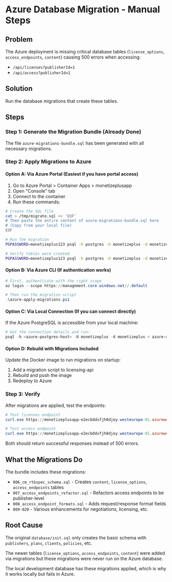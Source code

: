 # Azure Database Migration - Manual Steps

## Problem
The Azure deployment is missing critical database tables (`license_options`, `access_endpoints`, `content`) causing 500 errors when accessing:
- `/api/licenses?publisherId=1`
- `/api/access?publisherId=1`

## Solution
Run the database migrations that create these tables.

## Steps

### Step 1: Generate the Migration Bundle (Already Done)
The file `azure-migrations-bundle.sql` has been generated with all necessary migrations.

### Step 2: Apply Migrations to Azure

#### Option A: Via Azure Portal (Easiest if you have portal access)
1. Go to Azure Portal > Container Apps > monetizeplusapp
2. Open "Console" tab
3. Connect to the container
4. Run these commands:

```bash
# Create the SQL file
cat > /tmp/migrate.sql << 'EOF'
# Then paste the entire content of azure-migrations-bundle.sql here
# (Copy from your local file)
EOF

# Run the migration
PGPASSWORD=monetizeplus123 psql -h postgres -U monetizeplus -d monetizeplus -f /tmp/migrate.sql

# Verify tables were created
PGPASSWORD=monetizeplus123 psql -h postgres -U monetizeplus -d monetizeplus -c "\dt"
```

#### Option B: Via Azure CLI (If authentication works)
```powershell
# First, authenticate with the right scope
az login --scope https://management.core.windows.net//.default

# Then run the migration script
.\azure-apply-migrations.ps1
```

#### Option C: Via Local Connection (If you can connect directly)
If the Azure PostgreSQL is accessible from your local machine:

```powershell
# Get the connection details and run:
psql -h <azure-postgres-host> -U monetizeplus -d monetizeplus < azure-migrations-bundle.sql
```

#### Option D: Rebuild with Migrations Included
Update the Docker image to run migrations on startup:

1. Add a migration script to licensing-api
2. Rebuild and push the image
3. Redeploy to Azure

### Step 3: Verify

After migrations are applied, test the endpoints:

```powershell
# Test licenses endpoint
curl.exe https://monetizeplusapp-e2ecbddxfjh0djey.westeurope-01.azurewebsites.net/api/licenses?publisherId=1

# Test access endpoint  
curl.exe https://monetizeplusapp-e2ecbddxfjh0djey.westeurope-01.azurewebsites.net/api/access?publisherId=1
```

Both should return successful responses instead of 500 errors.

## What the Migrations Do

The bundle includes these migrations:
- `006_cm_rtbspec_schema.sql` - Creates `content`, `license_options`, `access_endpoints` tables
- `007_access_endpoints_refactor.sql` - Refactors access endpoints to be publisher-level
- `008_access_endpoint_formats.sql` - Adds request/response format fields
- `009-020` - Various enhancements for negotiations, licensing, etc.

## Root Cause

The original `database/init.sql` only creates the basic schema with `publishers`, `plans`, `clients`, `policies`, etc.

The newer tables (`license_options`, `access_endpoints`, `content`) were added via migrations but these migrations were never run on the Azure database.

The local development database has these migrations applied, which is why it works locally but fails in Azure.
